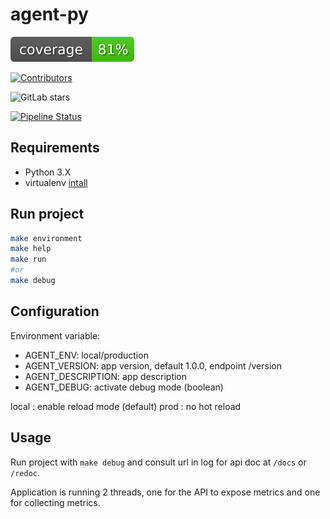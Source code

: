 # agent-py

![Coverage](coverage.svg)


[![Contributors](https://img.shields.io/gitlab/url=https://devops.telecomste.fr/api/v4/projects/3747/repository/contributors/badge?private_token=glpat-hybcv5GQSsoxXabqizE6)](https://devops.telecomste.fr/printerfaceadmin/2023-24/group4/agent/-/project_members)

![GitLab stars](https://img.shields.io/gitlab/stars/:https://devops.telecomste.fr/printerfaceadmin/2023-24/group4/agent)

[![Pipeline Status](https://img.shields.io/gitlab/url=https://devops.telecomste.fr/api/v4/projects/3747/repository/contributors/badge?private_token=glpat-hybcv5GQSsoxXabqizE6)](https://devops.telecomste.fr/printerfaceadmin/2023-24/group4/agent/-/pipelines)


## Requirements

- Python 3.X
- virtualenv [intall](https://virtualenv.pypa.io/en/latest/installation.html)

## Run project

```sh
make environment
make help
make run
#or
make debug
```

## Configuration

Environment variable:

- AGENT_ENV: local/production
- AGENT_VERSION: app version, default 1.0.0, endpoint /version
- AGENT_DESCRIPTION: app description
- AGENT_DEBUG: activate debug mode (boolean)

local : enable reload mode (default)
prod : no hot reload

## Usage

Run project with `make debug` and consult url in log for api doc at `/docs` or `/redoc`.

Application is running 2 threads, one for the API to expose metrics and one for collecting metrics.
